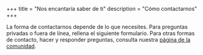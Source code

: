\+++
title = "Nos encantaría saber de ti"
description = "Cómo contactarnos"
\+++

La forma de contactarnos depende de lo que necesites. Para preguntas privadas o fuera de línea, rellena el siguiente formulario. Para otras formas de contacto, hacer y responder preguntas, consulta nuestra [página de la comunidad](/community).



